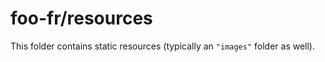 # foo-fr/resources

This folder contains static resources (typically an `"images"` folder as well).
